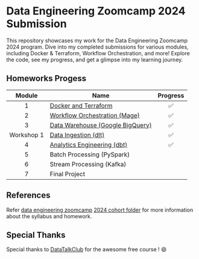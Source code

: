 # Data Engineering Zoomcamp 2024 Submission

This repository showcases my work for the Data Engineering Zoomcamp 2024 program. Dive into my completed submissions for various modules, including Docker & Terraform, Workflow Orchestration, and more! Explore the code, see my progress, and get a glimpse into my learning journey.

## Homeworks Progess
| Module | Name  | Progress |
| :---: | ------------- | :---: |
| 1 | [Docker and Terraform](https://github.com/hwchua0209/data-engineering-zoomcamp-submission/tree/main/01-docker-terraform)| ✅ |
| 2 | [Workflow Orchestration (Mage)](https://github.com/hwchua0209/data-engineering-zoomcamp-submission/tree/main/02-workflow-orchestration)  | ✅ |
| 3 | [Data Warehouse (Google BigQuery)](https://github.com/hwchua0209/data-engineering-zoomcamp-submission/tree/main/03-data-warehouse)  | ✅ |
| Workshop 1 | [Data Ingestion (dlt)](https://github.com/hwchua0209/data-engineering-zoomcamp-submission/tree/main/workshop1_data_ingestion_with_dlt)  | ✅ |
| 4 | [Analytics Engineering (dbt)](https://github.com/hwchua0209/data-engineering-zoomcamp-submission/tree/main/04-analytics-engineering)  | ✅ |
| 5 | Batch Processing (PySpark)  |  |
| 6 | Stream Processing (Kafka)  |  |
| 7 | Final Project  |  |

## References
Refer [data engineering zoomcamp](https://github.com/DataTalksClub/data-engineering-zoomcamp) [2024 cohort folder](https://github.com/DataTalksClub/data-engineering-zoomcamp/tree/main/cohorts/2024) for more information about the syllabus and homework.

## Special Thanks
Special thanks to [DataTalkClub](https://github.com/DataTalksClub) for the awesome free course ! 😄
